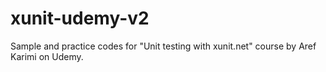 # xunit-udemy-v2
Sample and practice codes for "Unit testing with xunit.net" course by Aref Karimi on Udemy.

